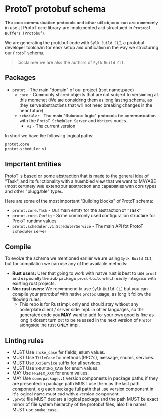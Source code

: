 # ProtoT protobuf schema

The core communication protocols and other util objects that are commonly in use at ProtoT core library, are implemented and structured in `Protocol Buffers (Protobuf)`.

We are generating the protobuf code with `Sylk Build CLI`, a protobuf developer toolchain for easy setup and unification in the way we structuring our `ProtoT` schema.

> Disclaimer we are also the authors of `Sylk Build CLI`.

## Packages

- `protot` - The main "domain" of our project (root namespace)
    - `core` - Commonly shared objects that are not subject to versioning at this momenet (We are considring them as long lasting schema, as they serve abstractions that will not need breaking changes in the near future)
    - `scheduler` - The main "Buisness logic" protocols for communication with the `ProtoT Scheduler Server` and `Worker`s nodes.
        - `v1` - The current version

In short we have the following logical paths:

```sh
protot.core
protot.scheduler.v1
```

## Important Entities

ProtoT is based on some abstraction that is made to the general idea of "Task", and its functionality with a hunmbled view that we want to MAYABE (most certinely will) extend our abstraction and capabilities with core types and other "pluggable" types.

Here are some of the most important "Building blocks" of ProtoT schema:

- `protot.core.Task` - Our main entity for the abstraction of "Task"
- `protot.core.Config` - Some commonly used configuration structure for ProtoT runtime values
- `protot.scheduler.v1.SchedulerService` - The main API fot ProtoT scheduler server

## Compile

To evolve the schema we mentioned earlier we are using `Sylk Build CLI`, but for compilation we can use any of the available methods:

- __Rust users:__ User that going to work with native rust is best to use `prost` and espacially the sub package `prost-build` which easily integrate with existing rust projects.
- __Non rust users:__ We recommend to use `Sylk Build CLI` but you can compile your prorotbuf with native `protoc` usage, as long it follow the fllowing rules:
    * This repo is for Rust impl. only and should stay without any boilerplate client / server side impl. in other languages, so the generated code you __MAY__ want to add for your own good is fine as long it dosent turn out to be released in the next version of `ProtoT` alongside the rust __ONLY__ impl.

## Linting rules

- MUST Use `snake_case` for fields, enum values.
- MUST Use `TitleCase` for methods (RPC's), message, enums, services.
- MUST Use `XxxService` suffix for all services.
- MUST Use `SHOUTING_CASE` for enum values.
- MAY Use `PREFIX_XXX` for enum values.
- MAY Use `some.package.v1` version  components in package paths, if they are presented in package path MUST use them as the last path component, e.g each package full path that use version component in it's logical name must end with a version component.
- `.proto` file MUST declare a logical package and the path MUST be exact mirror of file system hierarchy of the protobuf files, also file names MUST use `snake_case`.
